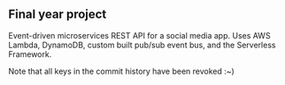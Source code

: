 ## Final year project

Event-driven microservices REST API for a social media app. Uses AWS Lambda, DynamoDB, custom built pub/sub event bus, and the Serverless Framework.

Note that all keys in the commit history have been revoked :~)
